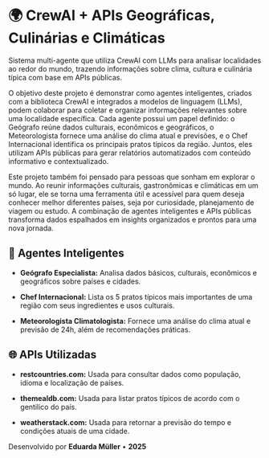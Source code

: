 # 🌍 CrewAI + APIs Geográficas, Culinárias e Climáticas

  Sistema multi-agente que utiliza CrewAI com LLMs para analisar localidades ao redor do mundo, trazendo informações sobre clima, cultura e culinária típica com base em APIs públicas.

  O objetivo deste projeto é demonstrar como agentes inteligentes, criados com a biblioteca CrewAI e integrados a modelos de linguagem (LLMs), podem colaborar para coletar e organizar informações relevantes sobre uma localidade específica. Cada agente possui um papel definido: o Geógrafo reúne dados culturais, econômicos e geográficos, o Meteorologista fornece uma análise do clima atual e previsões, e o Chef Internacional identifica os principais pratos típicos da região. Juntos, eles utilizam APIs públicas para gerar relatórios automatizados com conteúdo informativo e contextualizado.  

  Este projeto também foi pensado para pessoas que sonham em explorar o mundo. Ao reunir informações culturais, gastronômicas e climáticas em um só lugar, ele se torna uma ferramenta útil e acessível para quem deseja conhecer melhor diferentes países, seja por curiosidade, planejamento de viagem ou estudo. A combinação de agentes inteligentes e APIs públicas transforma dados espalhados em insights organizados e prontos para uma nova jornada.



## 🧠 Agentes Inteligentes

- **Geógrafo Especialista:** Analisa dados básicos, culturais, econômicos e geográficos sobre países e cidades.

- **Chef Internacional:** Lista os 5 pratos típicos mais importantes de uma região com seus ingredientes e usos culturais.

- **Meteorologista Climatologista:** Fornece uma análise do clima atual e previsão de 24h, além de recomendações práticas.



## 🌐 APIs Utilizadas

- **restcountries.com:** Usada para consultar dados como população, idioma e localização de países.

- **themealdb.com:** Usada para listar pratos típicos de acordo com o gentilico do país.

- **weatherstack.com:** Usada para retornar a previsão do tempo e condições atuais de uma cidade.

    

Desenvolvido por **Eduarda Müller** • **2025**  

